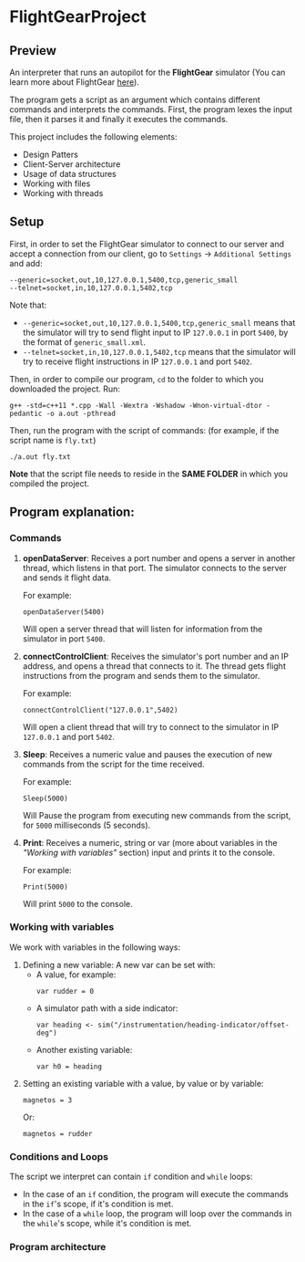 # FlightGearProject

## Preview
An interpreter that runs an autopilot for the **FlightGear** simulator
 (You can learn more about FlightGear [here](https://www.flightgear.org/ "FlightGear Homepage")).

The program gets a script as an argument which contains different commands and
interprets the commands. First, the program lexes the input file, then it parses 
it and finally it executes the commands.

This project includes the following elements:
* Design Patters
* Client-Server architecture
* Usage of data structures
* Working with files
* Working with threads

## Setup
First, in order to set the FlightGear simulator to connect to our server and 
accept a connection from our client, go to `Settings` -> `Additional Settings` 
and add:
```
--generic=socket,out,10,127.0.0.1,5400,tcp,generic_small
‪--telnet=socket,in,10,127.0.0.1,5402,tcp‬
```
Note that:
 
 * `--generic=socket,out,10,127.0.0.1,5400,tcp,generic_small` means that
 the simulator will try to send flight input to IP `127.0.0.1` in port `5400`, 
 by the format of `generic_small.xml`.
 * `‪--telnet=socket,in,10,127.0.0.1,5402,tcp‬` means that the simulator will try
 to receive flight instructions in IP `127.0.0.1` and port `5402`.
 
Then, in order to compile our program, `cd` to the folder to which you downloaded
 the project. Run:
```
g++ -std=c++11 *.cpp -Wall -Wextra -Wshadow -Wnon-virtual-dtor -pedantic -o a.out -pthread
```
Then, run the program with the script of commands: (for example, if the script
 name is `fly.txt`)
```
./a.out fly.txt
```
**Note** that the script file needs to reside in the **SAME FOLDER** in which you 
compiled the project.

## Program explanation:
### Commands

1. **openDataServer**: Receives a port number and opens a server in another thread,
 which listens in that port. The simulator connects to the server and sends it
  flight data. 
  
  	For example:
  	```
  	openDataServer(5400)
  	```
  	Will open a server thread that will listen for information from the 
  	simulator in port `5400`.
2. **connectControlClient**: Receives the simulator's port number and an IP address, 
and opens a thread that connects to it. The thread gets flight instructions from
 the program and sends them to the simulator.
 	
 	For example:
 	```
 	connectControlClient("127.0.0.1",5402)
 	```
 	Will open a client thread that will try to connect to the simulator in IP
 	 `127.0.0.1` and port `5402`.
3. **Sleep**: Receives a numeric value and pauses the execution of new commands
 from the script for the time received.
 	
 	For example:
 	```
 	Sleep(5000)
 	```
 	Will Pause the program from executing new commands from the script, for 
 	`5000` milliseconds (5 seconds).
4. **Print**: Receives a numeric, string or var (more about variables in the 
*"Working with variables"* section) input and prints it to the 
console.

	For example:
	```
	Print(5000)
	```
	Will print `5000` to the console.

### Working with variables
We work with variables in the following ways:
1. Defining a new variable: A new var can be set with:
	* A value, for example:
		```
		var rudder = 0
		```
	* A simulator path with a side indicator:
		```
		var heading <- sim("/instrumentation/heading-indicator/offset-deg")
		```
	* Another existing variable:
		```
		var h0 = heading
		```
2. Setting an existing variable with a value, by value or by variable:
	```
	magnetos = 3
	```
	Or:
	```
	magnetos = rudder
	```
### Conditions and Loops
The script we interpret can contain `if` condition and `while` loops:
* In the case of an `if` condition, the program will execute the commands in the
 `if`'s scope, if it's condition is met.
* In the case of a `while` loop, the program will loop over the commands in the
 `while`'s scope, while it's condition is met.

### Program architecture


